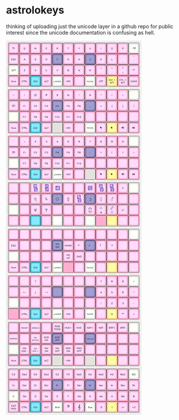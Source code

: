# astrolokeys

thinking of uploading just the unicode layer  in a github repo for public
interest since the unicode documentation is confusing as hell.

![unicode astro glyphs](ice-cream.png)

